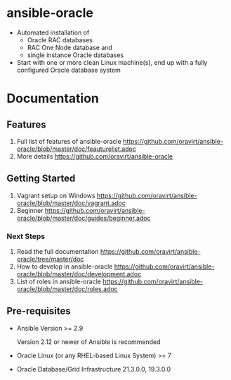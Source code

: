 # ansible-oracle
* Automated installation of 
   * Oracle RAC databases
   * RAC One Node database and 
   * single instance Oracle databases
* Start with one or more clean Linux machine(s), end up with a fully configured Oracle database system

# Documentation

## Features
1. Full list of features of ansible-oracle <https://github.com/oravirt/ansible-oracle/blob/master/doc/feauturelist.adoc>
1. More details <https://github.com/oravirt/ansible-oracle> 


## Getting Started
1. Vagrant setup on Windows <https://github.com/oravirt/ansible-oracle/blob/master/doc/vagrant.adoc>
1. Beginner <https://github.com/oravirt/ansible-oracle/blob/master/doc/guides/beginner.adoc>

### Next Steps
1. Read the full documentation <https://github.com/oravirt/ansible-oracle/tree/master/doc>
1. How to develop in ansible-oracle <https://github.com/oravirt/ansible-oracle/blob/master/doc/development.adoc>
1. List of roles in ansible-oracle <https://github.com/oravirt/ansible-oracle/blob/master/doc/roles.adoc>


## Pre-requisites

* Ansible Version >= 2.9

  Version 2.12 or newer of Ansible is recommended
* Oracle Linux (or any RHEL-based Linux System) >= 7
* Oracle Database/Grid Infrastructure 21.3.0.0, 19.3.0.0